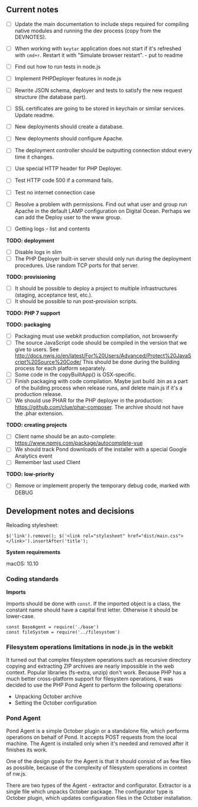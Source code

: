 ## Current notes

* [ ] Update the main documentation to include steps required for compiling native modules and running the dev process (copy from the DEVNOTES).
* [ ] When working with `keytar` application does not start if it's refreshed with `cmd+r`. Restart it with "Simulate browser restart". - put to readme

* [ ] Find out how to run tests in node.js
* [ ] Implement PHPDeployer features in node.js

* [ ] Rewrite JSON schema, deployer and tests to satisfy the new request structure (the database part).
* [ ] SSL certificates are going to be stored in keychain or similar services. Update readme.

* [ ] New deployments should create a database.
* [ ] New deployments should configure Apache. 

* [ ] The deployment controller should be outputting connection stdout every time it changes.
* [ ] Use special HTTP header for PHP Deployer.
* [ ] Test HTTP code 500 if a command fails.
* [ ] Test no internet connection case

* [ ] Resolve a problem with permissions. Find out what user and group run Apache in the default LAMP configuration on Digital Ocean. Perhaps we can add the Deploy user to the www group.
* [ ] Getting logs - list and contents

**TODO: deployment**

* [ ] Disable logs in slim 
* [ ] The PHP Deployer built-in server should only run during the deployment procedures. Use random TCP ports for that server.

**TODO: provisioning**

* [ ] It should be possible to deploy a project to multiple infrastructures (staging, acceptance test, etc.).
* [ ] It should be possible to run post-provision scripts.

**TODO: PHP 7 support**

**TODO: packaging**

* [ ] Packaging must use webkit production compilation, not browserify
* [ ] The source JavaScript code should be compiled in the version that we give to users. See http://docs.nwjs.io/en/latest/For%20Users/Advanced/Protect%20JavaScript%20Source%20Code/ This should be done during the building process for each platform separately.
* [ ] Some code in the copyBuiltApp() is OSX-specific.
* [ ] Finish packaging with code compilation. Maybe just build .bin as a part of the building process when release runs, and delete main.js if it's a production release.
* [ ] We should use PHAR for the PHP deployer in the production: https://github.com/clue/phar-composer. The archive should not have the .phar extension.

**TODO: creating projects**

* [ ] Client name should be an auto-complete: https://www.npmjs.com/package/autocomplete-vue
* [ ] We should track Pond downloads of the installer with a special Google Analytics event
* [ ] Remember last used Client

**TODO: low-priority**

* [ ] Remove or implement properly the temporary debug code, marked with DEBUG

## Development notes and decisions

Reloading stylesheet:

    $('link').remove(); $('<link rel="stylesheet" href="dist/main.css"></link>').insertAfter('title');

**System requirements**

macOS: 10.10

### Coding standards

**Imports**

Imports should be done with `const`. If the imported object is a class, the constant name should have a capital first letter. Otherwise it should be lower-case.

```
const BaseAgent = require('./base')
const fileSystem = require('../filesystem')
```


### Filesystem operations limitations in node.js in the webkit

It turned out that complex filesystem operations such as recursive directory copying and extracting ZIP archives are nearly impossible in the web context. Popular libraries (fs-extra, unzip) don't work. Because PHP has a much better cross-platform support for filesystem operations, it was decided to use the PHP Pond Agent to perform the following operations:

* Unpacking October archive
* Setting the October configuration

### Pond Agent

Pond Agent is a simple October plugin or a standalone file, which performs operations on behalf of Pond. It accepts POST requests from the local machine. The Agent is installed only when it's needed and removed after it finishes its work.

One of the design goals for the Agent is that it should consist of as few files as possible, because of the complexity of filesystem operations in context of nw.js.

There are two types of the Agent - extractor and configurator. Extractor is a single file which unpacks October package. The configurator type is October plugin, which updates configuration files in the October installation.